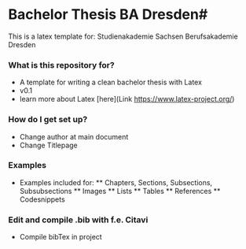 # Bachelor Thesis BA Dresden#

This is a latex template for:
Studienakademie Sachsen Berufsakademie Dresden

### What is this repository for? ###

* A template for writing a clean bachelor thesis with Latex
* v0.1
* learn more about Latex [here](Link https://www.latex-project.org/)

### How do I get set up? ###

* Change author at main document
* Change Titlepage

### Examples ###

* Examples included for:
** Chapters, Sections, Subsections, Subsubsections
** Images
** Lists
** Tables
** References
** Codesnippets

### Edit and compile .bib with f.e. Citavi ###

* Compile bibTex in project